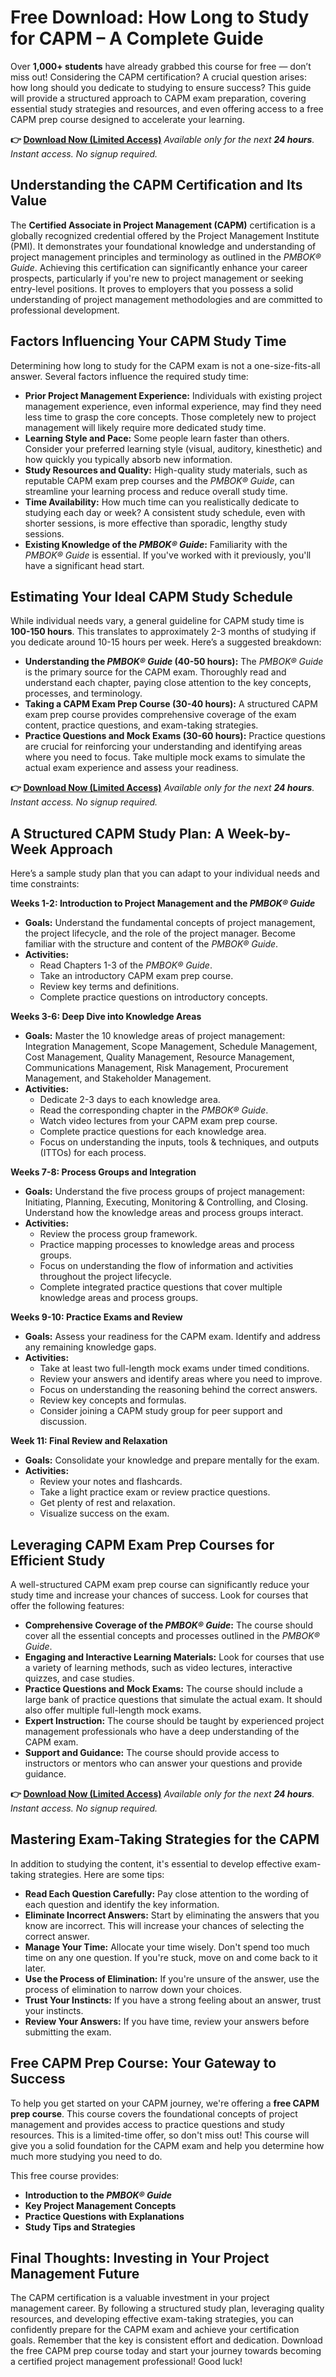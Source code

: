 # Free Download: How Long to Study for CAPM – A Complete Guide

Over **1,000+ students** have already grabbed this course for free — don’t miss out!
Considering the CAPM certification? A crucial question arises: how long should you dedicate to studying to ensure success? This guide will provide a structured approach to CAPM exam preparation, covering essential study strategies and resources, and even offering access to a free CAPM prep course designed to accelerate your learning.

**👉 [Download Now (Limited Access)](https://udemywork.com/how-long-to-study-for-capm)**
_Available only for the next **24 hours**. Instant access. No signup required._

## Understanding the CAPM Certification and Its Value

The **Certified Associate in Project Management (CAPM)** certification is a globally recognized credential offered by the Project Management Institute (PMI). It demonstrates your foundational knowledge and understanding of project management principles and terminology as outlined in the *PMBOK® Guide*. Achieving this certification can significantly enhance your career prospects, particularly if you're new to project management or seeking entry-level positions. It proves to employers that you possess a solid understanding of project management methodologies and are committed to professional development.

## Factors Influencing Your CAPM Study Time

Determining how long to study for the CAPM exam is not a one-size-fits-all answer. Several factors influence the required study time:

*   **Prior Project Management Experience:** Individuals with existing project management experience, even informal experience, may find they need less time to grasp the core concepts. Those completely new to project management will likely require more dedicated study time.
*   **Learning Style and Pace:** Some people learn faster than others. Consider your preferred learning style (visual, auditory, kinesthetic) and how quickly you typically absorb new information.
*   **Study Resources and Quality:** High-quality study materials, such as reputable CAPM exam prep courses and the *PMBOK® Guide*, can streamline your learning process and reduce overall study time.
*   **Time Availability:** How much time can you realistically dedicate to studying each day or week? A consistent study schedule, even with shorter sessions, is more effective than sporadic, lengthy study sessions.
*   **Existing Knowledge of the *PMBOK® Guide*:** Familiarity with the *PMBOK® Guide* is essential. If you've worked with it previously, you'll have a significant head start.

## Estimating Your Ideal CAPM Study Schedule

While individual needs vary, a general guideline for CAPM study time is **100-150 hours**. This translates to approximately 2-3 months of studying if you dedicate around 10-15 hours per week. Here’s a suggested breakdown:

*   **Understanding the *PMBOK® Guide* (40-50 hours):** The *PMBOK® Guide* is the primary source for the CAPM exam. Thoroughly read and understand each chapter, paying close attention to the key concepts, processes, and terminology.
*   **Taking a CAPM Exam Prep Course (30-40 hours):** A structured CAPM exam prep course provides comprehensive coverage of the exam content, practice questions, and exam-taking strategies.
*   **Practice Questions and Mock Exams (30-60 hours):** Practice questions are crucial for reinforcing your understanding and identifying areas where you need to focus. Take multiple mock exams to simulate the actual exam experience and assess your readiness.

**👉 [Download Now (Limited Access)](https://udemywork.com/how-long-to-study-for-capm)**
_Available only for the next **24 hours**. Instant access. No signup required._

## A Structured CAPM Study Plan: A Week-by-Week Approach

Here’s a sample study plan that you can adapt to your individual needs and time constraints:

**Weeks 1-2: Introduction to Project Management and the *PMBOK® Guide***

*   **Goals:** Understand the fundamental concepts of project management, the project lifecycle, and the role of the project manager. Become familiar with the structure and content of the *PMBOK® Guide*.
*   **Activities:**
    *   Read Chapters 1-3 of the *PMBOK® Guide*.
    *   Take an introductory CAPM exam prep course.
    *   Review key terms and definitions.
    *   Complete practice questions on introductory concepts.

**Weeks 3-6: Deep Dive into Knowledge Areas**

*   **Goals:** Master the 10 knowledge areas of project management: Integration Management, Scope Management, Schedule Management, Cost Management, Quality Management, Resource Management, Communications Management, Risk Management, Procurement Management, and Stakeholder Management.
*   **Activities:**
    *   Dedicate 2-3 days to each knowledge area.
    *   Read the corresponding chapter in the *PMBOK® Guide*.
    *   Watch video lectures from your CAPM exam prep course.
    *   Complete practice questions for each knowledge area.
    *   Focus on understanding the inputs, tools & techniques, and outputs (ITTOs) for each process.

**Weeks 7-8: Process Groups and Integration**

*   **Goals:** Understand the five process groups of project management: Initiating, Planning, Executing, Monitoring & Controlling, and Closing. Understand how the knowledge areas and process groups interact.
*   **Activities:**
    *   Review the process group framework.
    *   Practice mapping processes to knowledge areas and process groups.
    *   Focus on understanding the flow of information and activities throughout the project lifecycle.
    *   Complete integrated practice questions that cover multiple knowledge areas and process groups.

**Weeks 9-10: Practice Exams and Review**

*   **Goals:** Assess your readiness for the CAPM exam. Identify and address any remaining knowledge gaps.
*   **Activities:**
    *   Take at least two full-length mock exams under timed conditions.
    *   Review your answers and identify areas where you need to improve.
    *   Focus on understanding the reasoning behind the correct answers.
    *   Review key concepts and formulas.
    *   Consider joining a CAPM study group for peer support and discussion.

**Week 11: Final Review and Relaxation**

*   **Goals:** Consolidate your knowledge and prepare mentally for the exam.
*   **Activities:**
    *   Review your notes and flashcards.
    *   Take a light practice exam or review practice questions.
    *   Get plenty of rest and relaxation.
    *   Visualize success on the exam.

## Leveraging CAPM Exam Prep Courses for Efficient Study

A well-structured CAPM exam prep course can significantly reduce your study time and increase your chances of success. Look for courses that offer the following features:

*   **Comprehensive Coverage of the *PMBOK® Guide*:** The course should cover all the essential concepts and processes outlined in the *PMBOK® Guide*.
*   **Engaging and Interactive Learning Materials:** Look for courses that use a variety of learning methods, such as video lectures, interactive quizzes, and case studies.
*   **Practice Questions and Mock Exams:** The course should include a large bank of practice questions that simulate the actual exam. It should also offer multiple full-length mock exams.
*   **Expert Instruction:** The course should be taught by experienced project management professionals who have a deep understanding of the CAPM exam.
*   **Support and Guidance:** The course should provide access to instructors or mentors who can answer your questions and provide guidance.

**👉 [Download Now (Limited Access)](https://udemywork.com/how-long-to-study-for-capm)**
_Available only for the next **24 hours**. Instant access. No signup required._

## Mastering Exam-Taking Strategies for the CAPM

In addition to studying the content, it's essential to develop effective exam-taking strategies. Here are some tips:

*   **Read Each Question Carefully:** Pay close attention to the wording of each question and identify the key information.
*   **Eliminate Incorrect Answers:** Start by eliminating the answers that you know are incorrect. This will increase your chances of selecting the correct answer.
*   **Manage Your Time:** Allocate your time wisely. Don't spend too much time on any one question. If you're stuck, move on and come back to it later.
*   **Use the Process of Elimination:** If you're unsure of the answer, use the process of elimination to narrow down your choices.
*   **Trust Your Instincts:** If you have a strong feeling about an answer, trust your instincts.
*   **Review Your Answers:** If you have time, review your answers before submitting the exam.

## Free CAPM Prep Course: Your Gateway to Success

To help you get started on your CAPM journey, we're offering a **free CAPM prep course**. This course covers the foundational concepts of project management and provides access to practice questions and study resources. This is a limited-time offer, so don't miss out! This course will give you a solid foundation for the CAPM exam and help you determine how much more studying you need to do.

This free course provides:

*   **Introduction to the *PMBOK® Guide***
*   **Key Project Management Concepts**
*   **Practice Questions with Explanations**
*   **Study Tips and Strategies**

## Final Thoughts: Investing in Your Project Management Future

The CAPM certification is a valuable investment in your project management career. By following a structured study plan, leveraging quality resources, and developing effective exam-taking strategies, you can confidently prepare for the CAPM exam and achieve your certification goals. Remember that the key is consistent effort and dedication. Download the free CAPM prep course today and start your journey towards becoming a certified project management professional! Good luck!
